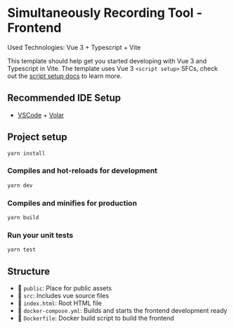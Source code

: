# Simultaneously Recording Tool - Frontend

Used Technologies: Vue 3 + Typescript + Vite

This template should help get you started developing with Vue 3 and Typescript in Vite. The template uses Vue 3 `<script setup>` SFCs, check out the [script setup docs](https://v3.vuejs.org/api/sfc-script-setup.html#sfc-script-setup) to learn more.

## Recommended IDE Setup

- [VSCode](https://code.visualstudio.com/) + [Volar](https://marketplace.visualstudio.com/items?itemName=johnsoncodehk.volar)

## Project setup

```
yarn install
```

### Compiles and hot-reloads for development

```
yarn dev
```

### Compiles and minifies for production

```
yarn build
```

### Run your unit tests

```
yarn test
```

## Structure

- 📁 `public`: Place for public assets
- 📁 `src`: Includes vue source files
- 📄 `index.html`: Root HTML file
- 📄 `docker-compose.yml`: Builds and starts the frontend development ready
- 📄 `Dockerfile`: Docker build script to build the frontend
